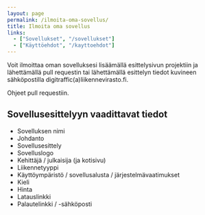 ```yaml
---
layout: page
permalink: /ilmoita-oma-sovellus/
title: Ilmoita oma sovellus
links:
  - ["Sovellukset", "/sovellukset"]
  - ["Käyttöehdot", "/kayttoehdot"]
---
```


Voit ilmoittaa oman sovelluksesi lisäämällä esittelysivun projektiin ja lähettämällä pull requestin tai lähettämällä esittelyn tiedot kuvineen sähköpostilla digitraffic(a)liikennevirasto.fi.

Ohjeet pull requestiin.

## Sovellusesittelyyn vaadittavat tiedot
* Sovelluksen nimi
* Johdanto
* Sovellusesittely
* Sovelluslogo
* Kehittäjä / julkaisija (ja kotisivu)
* Liikennetyyppi
* Käyttöympäristö / sovellusalusta / järjestelmävaatimukset
* Kieli
* Hinta
* Latauslinkki
* Palautelinkki / -sähköposti